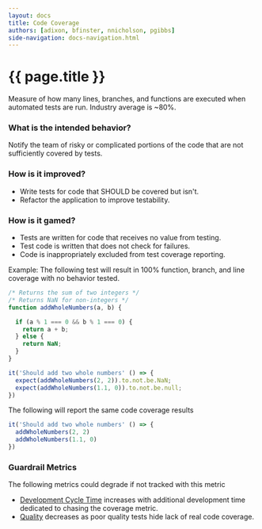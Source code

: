 ```yaml
---
layout: docs
title: Code Coverage
authors: [adixon, bfinster, nnicholson, pgibbs]
side-navigation: docs-navigation.html
---
```


# {{ page.title }}

Measure of how many lines, branches, and functions are executed when automated
tests are run. Industry average is ~80%.

### What is the intended behavior?

Notify the team of risky or complicated portions of the code that are not
sufficiently covered by tests.

### How is it improved?

- Write tests for code that SHOULD be covered but isn't.
- Refactor the application to improve testability.

### How is it gamed?

- Tests are written for code that receives no value from testing.
- Test code is written that does not check for failures.
- Code is inappropriately excluded from test coverage reporting.

Example: The following test will result in 100% function, branch, and line
coverage with no behavior tested.

```javascript
/* Returns the sum of two integers */
/* Returns NaN for non-integers */
function addWholeNumbers(a, b) {

  if (a % 1 === 0 && b % 1 === 0) {
    return a + b;
  } else {
    return NaN;
  }
}

it('Should add two whole numbers' () => {
  expect(addWholeNumbers(2, 2)).to.not.be.NaN;
  expect(addWholeNumbers(1.1, 0)).to.not.be.null;
})
```

The following will report the same code coverage results

```javascript
it('Should add two whole numbers' () => {
  addWholeNumbers(2, 2)
  addWholeNumbers(1.1, 0)
})
```

### Guardrail Metrics

The following metrics could degrade if not tracked with this metric

- [Development Cycle Time](./development-cycle-time.html) increases with
  additional development time dedicated to chasing the coverage metric.
- [Quality](./quality.html) decreases as poor quality tests hide lack of real
  code coverage.
